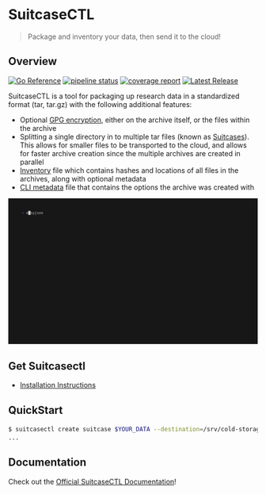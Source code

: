 # SuitcaseCTL

> Package and inventory your data, then send it to the cloud!

## Overview

[![Go Reference](https://pkg.go.dev/badge/gitlab.oit.duke.edu/devil-ops/suitcasectl.svg)](https://pkg.go.dev/gitlab.oit.duke.edu/devil-ops/suitcasectl)
[![pipeline status](https://gitlab.oit.duke.edu/devil-ops/suitcasectl/badges/main/pipeline.svg)](https://gitlab.oit.duke.edu/devil-ops/suitcasectl/-/commits/main)
[![coverage report](https://gitlab.oit.duke.edu/devil-ops/suitcasectl/badges/main/coverage.svg)](https://gitlab.oit.duke.edu/devil-ops/suitcasectl/-/commits/main)
[![Latest Release](https://gitlab.oit.duke.edu/devil-ops/suitcasectl/-/badges/release.svg)](https://gitlab.oit.duke.edu/devil-ops/suitcasectl/-/releases)

SuitcaseCTL is a tool for packaging up research data in a standardized format (tar, tar.gz) with the following additional features:

* Optional [GPG encryption](https://devil-ops.pages.oit.duke.edu/suitcasectl/advanced/gpg_encryption/), either on the archive itself, or the files within the archive
* Splitting a single directory in to multiple tar files (known as [Suitcases](https://devil-ops.pages.oit.duke.edu/suitcasectl/components/suitcase/)). This allows for smaller files to be transported to the cloud, and allows for faster archive creation since the multiple archives are created in parallel
* [Inventory](https://devil-ops.pages.oit.duke.edu/suitcasectl/components/inventory/) file which contains hashes and locations of all files in the archives, along with optional metadata
* [CLI metadata](https://devil-ops.pages.oit.duke.edu/suitcasectl/components/cli_metadata/) file that contains the options the archive was created with

![demo](./vhs/demo.gif)

## Get Suitcasectl

* [Installation Instructions](https://devil-ops.pages.oit.duke.edu/suitcasectl/install/)

## QuickStart

```bash
$ suitcasectl create suitcase $YOUR_DATA --destination=/srv/cold-storage/ --max-suitcase-size=50G
...
```

## Documentation

Check out the [Official SuitcaseCTL Documentation](https://devil-ops.pages.oit.duke.edu/suitcasectl/)!
